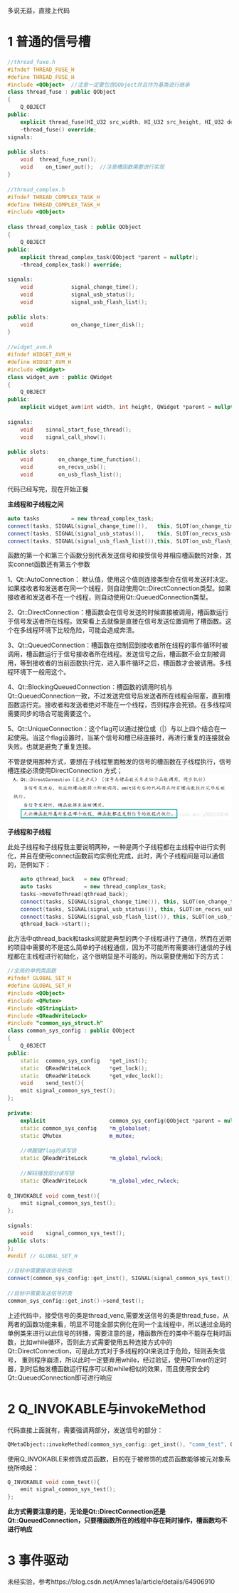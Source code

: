 多说无益，直接上代码

# 1 普通的信号槽

```c++
//thread_fuxe.h
#ifndef THREAD_FUSE_H
#define THREAD_FUSE_H
#include <QObject>  //注意一定要包含QObject并且作为基类进行继承
class thread_fuse : public QObject
{
    Q_OBJECT
public:
    explicit thread_fuse(HI_U32 src_width, HI_U32 src_height, HI_U32 des_width, HI_U32 des_height, QObject *parent = nullptr);
    ~thread_fuse() override;
signals:

public slots:
    void  thread_fuse_run();
    void    on_timer_out();  //注意槽函数需要进行实现
}

//thread_complex.h
#ifndef THREAD_COMPLEX_TASK_H
#define THREAD_COMPLEX_TASK_H
#include <QObject>

class thread_complex_task : public QObject
{
    Q_OBJECT
public:
    explicit thread_complex_task(QObject *parent = nullptr);
    ~thread_complex_task() override;

signals:
    void            signal_change_time();
    void            signal_usb_status();
    void            signal_usb_flash_list();

public slots:
    void            on_change_timer_disk();
}

//widget_avm.h
#ifndef WIDGET_AVM_H
#define WIDGET_AVM_H
#include <QWidget>
class widget_avm : public QWidget
{
    Q_OBJECT
public:
    explicit widget_avm(int width, int height, QWidget *parent = nullptr);

signals:
    void    sinnal_start_fuse_thread();
    void    signal_call_show();

public slots:
    void        on_change_time_function();
    void        on_recvs_usb();
    void        on_usb_flash_list();
```

代码已经写完，现在开始正餐

**主线程和子线程之间**
```c++
auto tasks          = new thread_complex_task;
connect(tasks, SIGNAL(signal_change_time()),   this, SLOT(on_change_time_function()));
connect(tasks, SIGNAL(signal_usb_status()),    this, SLOT(on_recvs_usb()));
connect(tasks, SIGNAL(signal_usb_flash_list()),this, SLOT(on_usb_flash_list()));

```
函数的第一个和第三个函数分别代表发送信号和接受信号并相应槽函数的对象，其实connet函数还有第五个参数

1、Qt::AutoConnection： 默认值，使用这个值则连接类型会在信号发送时决定。如果接收者和发送者在同一个线程，则自动使用Qt::DirectConnection类型。如果接收者和发送者不在一个线程，则自动使用Qt::QueuedConnection类型。

2、Qt::DirectConnection：槽函数会在信号发送的时候直接被调用，槽函数运行于信号发送者所在线程。效果看上去就像是直接在信号发送位置调用了槽函数。这个在多线程环境下比较危险，可能会造成奔溃。

3、Qt::QueuedConnection：槽函数在控制回到接收者所在线程的事件循环时被调用，槽函数运行于信号接收者所在线程。发送信号之后，槽函数不会立刻被调用，等到接收者的当前函数执行完，进入事件循环之后，槽函数才会被调用。多线程环境下一般用这个。

4、Qt::BlockingQueuedConnection：槽函数的调用时机与Qt::QueuedConnection一致，不过发送完信号后发送者所在线程会阻塞，直到槽函数运行完。接收者和发送者绝对不能在一个线程，否则程序会死锁。在多线程间需要同步的场合可能需要这个。

5、Qt::UniqueConnection：这个flag可以通过按位或（|）与以上四个结合在一起使用。当这个flag设置时，当某个信号和槽已经连接时，再进行重复的连接就会失败。也就是避免了重复连接。

不管是使用那种方式，要想在子线程里面触发的信号的槽函数在子线程执行，信号槽连接必须使用DirectConnection 方式；
![title](../../.local/static/2019/2/0/20180525165537440.1553403428453.png)

**子线程和子线程**

此处子线程和子线程我主要说明两种，一种是两个子线程都在主线程中进行实例化，并且在使用connect函数前均实例化完成，此时，两个子线程间是可以通信的，范例如下：
```c++
    auto qthread_back   = new QThread;
    auto tasks          = new thread_complex_task;
    tasks->moveToThread(qthread_back);
    connect(tasks, SIGNAL(signal_change_time()), this, SLOT(on_change_time_function()));
    connect(tasks, SIGNAL(signal_usb_status()), this, SLOT(on_recvs_usb()));
    connect(tasks, SIGNAL(signal_usb_flash_list()), this, SLOT(on_usb_flash_list()));
    qthread_back->start();

```
此方法中qthread_back和tasks间就是典型的两个子线程进行了通信，然而在近期的项目中需要的不是这么简单的子线程通信，因为不可能所有需要进行通信的子线程都在主线程进行初始化，这个很明显是不可能的，所以需要使用如下的方式：
```c++
//全局的单例类函数
#ifndef GLOBAL_SET_H
#define GLOBAL_SET_H
#include <QObject>
#include <QMutex>
#include <QStringList>
#include <QReadWriteLock>
#include "common_sys_struct.h"
class common_sys_config : public QObject
{
    Q_OBJECT
public:
    static  common_sys_config   *get_inst();
    static  QReadWriteLock      *get_lock();
    static  QReadWriteLock      *get_vdec_lock();
    void    send_test(){
	emit signal_common_sys_test();
};

private:
    explicit                    common_sys_config(QObject *parent = nullptr);
    static common_sys_config    *m_globalset;
    static QMutex               m_mutex;

    //唤醒键flag的读写锁
    static QReadWriteLock       *m_global_rwlock;

    //解码播放部分读写锁
    static QReadWriteLock       *m_global_vdec_rwlock;

Q_INVOKABLE void comm_test(){
	emit signal_common_sys_test();
};

signals:
    void    signal_common_sys_test();
public slots:
};
#endif // GLOBAL_SET_H

//目标中需要接收信号的类
connect(common_sys_config::get_inst(), SIGNAL(signal_common_sys_test()), this, SLOT(test()));

//目标中需要发送信号的类
common_sys_config::get_inst()->send_test();
```
上述代码中，接受信号的类是thread_venc,需要发送信号的类是thread_fuse，从两者的函数功能来看，明显不可能全部实例化在同一个主线程中，所以通过全局的单例类来进行以此信号的转播，需要注意的是，槽函数所在的类中不能存在耗时函数，比如while循环，否则此方式需要使用五种连接方式中的Qt::DirectConnection，可是此方式对于多线程的Qt来说过于危险，轻则丢失信号，
重则程序崩溃，所以此时一定要弃用while，经过验证，使用QTimer的定时器，到时后触发槽函数运行程序可以和while相似的效果，而且使用安全的Qt::QueuedConnection即可进行响应

# 2 Q_INVOKABLE与invokeMethod

代码直接上面就有，需要强调两部分，发送信号的部分：
```c++
QMetaObject::invokeMethod(common_sys_config::get_inst(), "comm_test", Qt::QueuedConnection);

```
使用Q_INVOKABLE来修饰成员函数，目的在于被修饰的成员函数能够被元对象系统所唤起：
```c++
Q_INVOKABLE void comm_test(){
	emit signal_common_sys_test();
};

```
**此方式需要注意的是，无论是Qt::DirectConnection还是Qt::QueuedConnection，只要槽函数所在的线程中存在耗时操作，槽函数均不进行响应**

# 3 事件驱动

未经实验，参考https://blog.csdn.net/Amnes1a/article/details/64906910